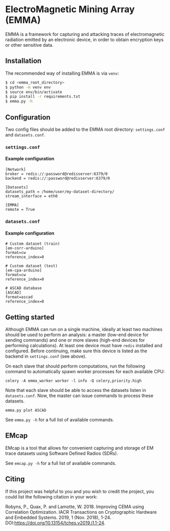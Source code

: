# ElectroMagnetic Mining Array (EMMA)

EMMA is a framework for capturing and attacking traces of electromagnetic radiation emitted by an electronic device, in order to obtain encryption keys or other sensitive data.

## Installation

The recommended way of installing EMMA is via `venv`:
```bash
$ cd <emma_root_directory>
$ python -m venv env
$ source env/bin/activate
$ pip install -r requirements.txt
$ emma.py -h
```

## Configuration

Two config files should be added to the EMMA root directory: `settings.conf` and `datasets.conf`.

### `settings.conf`

#### Example configuration
```
[Network]
broker = redis://:password@redisserver:6379/0
backend = redis://:password@redisserver:6379/0

[Datasets]
datasets_path = /home/user/my-dataset-directory/
stream_interface = eth0

[EMMA]
remote = True
```

### `datasets.conf`
#### Example configuration
```
# Custom dataset (train)
[em-corr-arduino]
format=cw
reference_index=0

# Custom dataset (test)
[em-cpa-arduino]
format=cw
reference_index=0

# ASCAD database
[ASCAD]
format=ascad
reference_index=0
```

## Getting started

Although EMMA can run on a single machine, ideally at least two machines should be used to perform an analysis: a master (low-end device for sending commands) and one or more slaves (high-end devices for performing calculations). At least one device must have `redis` installed and configured. Before continuing, make sure this device is listed as the backend in `settings.conf` (see above).

On each slave that should perform computations, run the following command to automatically spawn worker processes for each available CPU:

```
celery -A emma_worker worker -l info -Q celery,priority.high
```

Note that each slave should be able to access the datasets listen in `datasets.conf`. Now, the master can issue commands to process these datasets.

```
emma.py plot ASCAD
```

See `emma.py -h` for a full list of available commands.

## EMcap

EMcap is a tool that allows for convenient capturing and storage of EM trace datasets using Software Defined Radios (SDRs).

See `emcap.py -h` for a full list of available commands.


## Citing

If this project was helpful to you and you wish to credit the project, you could list the following citation in your work:

Robyns, P., Quax, P. and Lamotte, W. 2018. Improving CEMA using Correlation Optimization. IACR Transactions on Cryptographic Hardware and Embedded Systems. 2019, 1 (Nov. 2018), 1-24. DOI:https://doi.org/10.13154/tches.v2019.i1.1-24.  